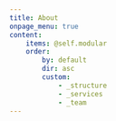 ```yaml
---
title: About
onpage_menu: true
content:
    items: @self.modular
    order:
        by: default
        dir: asc
        custom:
            - _structure
            - _services
            - _team
---
```


